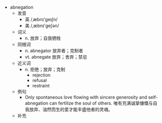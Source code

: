 - abnegation
  - 发音
    - 英 /ˌæbnɪ'geɪʃn/
    - 美 /,æbnɪ'ɡeʃən/
  - 词义
    - n. 放弃；自我牺牲
  - 同根词
    - n. abnegator 放弃者；克制者
    - vt. abnegate 放弃；舍弃；禁忌
  - 近义词
    - n. 拒绝；放弃；克制
      - rejection
      - refusal
      - restraint
  - 例句
    - Only spontaneous love flowing with sincere generosity and self- abnegation can fertilize the soul of others. 唯有充满诚挚慷慨与自我放弃、油然而生的爱才能丰盛他者的灵魂。
  - 补充